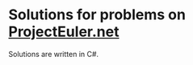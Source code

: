 # Solutions for problems on [ProjectEuler.net](https://projecteuler.net/archives)

Solutions are written in C#.
